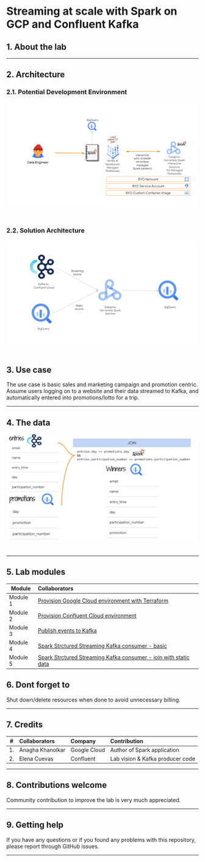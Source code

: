 # Streaming at scale with Spark on GCP and Confluent Kafka

## 1. About the lab

<hr>

## 2. Architecture

### 2.1. Potential Development Environment

![LP](00-images/LP-dev.png) 
<br><br>

### 2.2. Solution Architecture

![LP](00-images/M5-00.png) 
<br><br>

## 3. Use case

The use case is basic sales and marketing campaign and promotion centric. Assume users logging on to a website and their data streamed to Kafka, and automatically entered into  promotions/lotto for a trip. 

<hr>

## 4. The data


![LP](00-images/LP-data.png) 
<br><br>

<hr>

## 5. Lab modules

| Module| Collaborators | 
| -- | :--- | 
| Module 1 | [Provision Google Cloud environment with Terraform](04-lab-guide/M1-gcp-setup.md) | 
| Module 2 | [Provision Confluent Cloud environment](04-lab-guide/M2-confluent-kafka-setup.md) |
| Module 3 | [Publish events to Kafka](04-lab-guide/M3-produce-messages.md) |
| Module 4 | [Spark Strctured Streaming Kafka consumer - basic](04-lab-guide/M4-stream-sink-bq.md) |
| Module 5 | [Spark Strctured Streaming Kafka  consumer - join with static data](04-lab-guide/M5-stream-join-sink-bq.md) |

## 6. Dont forget to 
Shut down/delete resources when done to avoid unnecessary billing.

<hr>

## 7. Credits
| # | Collaborators | Company  | Contribution  | 
| -- | :--- | :--- | :--- |
| 1. | Anagha Khanolkar | Google Cloud | Author of Spark application |
| 2. | Elena Cuevas | Confluent  | Lab vision & Kafka producer code |

<hr>

## 8. Contributions welcome
Community contribution to improve the lab is very much appreciated. <br>

<hr>

## 9. Getting help
If you have any questions or if you found any problems with this repository, please report through GitHub issues.

<hr>

